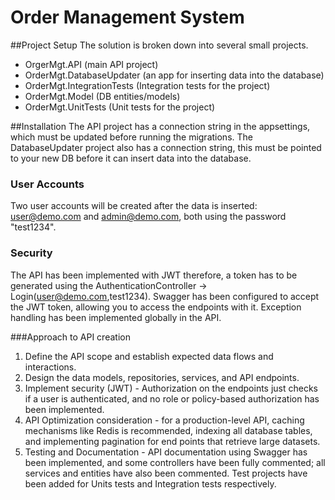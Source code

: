 # Order Management System

##Project Setup
The solution is broken down into several small projects.
- OrgerMgt.API (main API project)
- OrderMgt.DatabaseUpdater (an app for inserting data into the database)
- OrderMgt.IntegrationTests (Integration tests for the project)
- OrderMgt.Model (DB entities/models)
- OrderMgt.UnitTests (Unit tests for the project)

##Installation
The API project has a connection string in the appsettings, which must be updated before running the migrations.
The DatabaseUpdater project also has a connection string, this must be pointed to your new DB before it can insert data into the database.

### User Accounts
  Two user accounts will be created after the data is inserted: user@demo.com and admin@demo.com, both using the password "test1234".
### Security
  The API has been implemented with JWT therefore, a token has to be generated using the AuthenticationController -> Login(user@demo.com,test1234).
  Swagger has been configured to accept the JWT token, allowing you to access the endpoints with it.
  Exception handling has been implemented globally in the API.

###Approach to API creation
1. Define the API scope and establish expected data flows and interactions.
2. Design the data models, repositories, services, and API endpoints.
3. Implement security (JWT) - Authorization on the endpoints just checks if a user is authenticated, and no role or policy-based authorization has been implemented.
4. API Optimization consideration - for a production-level API, caching mechanisms like Redis is recommended, indexing all database tables, and implementing pagination for end points that retrieve large datasets.
5. Testing and Documentation - API documentation using Swagger has been implemented, and some controllers have been fully commented; all services and entities have also been commented. Test projects have been added for Units tests and Integration tests respectively.

